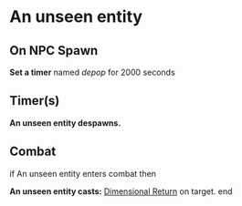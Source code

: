 # An unseen entity







## On NPC Spawn

**Set a timer** named *depop* for 2000 seconds


## Timer(s)

**An unseen entity despawns.**


## Combat

if  An unseen entity enters combat  then


**An unseen entity casts:** [Dimensional Return](/spell/1133) on target.
end
